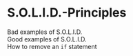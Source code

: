 # S.O.L.I.D.-Principles

Bad examples of S.O.L.I.D. <br>
Good examples of S.O.L.I.D. <br/>
How to remove an `if` statement
